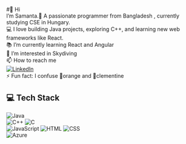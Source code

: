 #👋 Hi  
I’m Samanta.🌟 A passionate programmer from Bangladesh , currently studying CSE in Hungary.  
💻 I love building Java projects, exploring C++, and learning new web frameworks like React.    
📚  I’m currently learning React and Angular  
👀 I’m interested in Skydiving  
📫 How to reach me   
[![LinkedIn](https://img.shields.io/badge/LinkedIn-0077B5?style=for-the-badge&logo=linkedin&logoColor=white)](https://www.linkedin.com/in/samanta-afroz-95b150245/)  
⚡ Fun fact: I confuse 🍊orange and 🍊clementine  
## 💻 Tech Stack  
![Java](https://img.shields.io/badge/Java-ED8B00?style=for-the-badge&logo=java&logoColor=white)  
![C++](https://img.shields.io/badge/C++-00599C?style=for-the-badge&logo=cplusplus&logoColor=white)
![C](https://img.shields.io/badge/C-A8B9CC?style=for-the-badge&logo=c&logoColor=white)  
![JavaScript](https://img.shields.io/badge/JavaScript-F7DF1E?style=for-the-badge&logo=javascript&logoColor=black)
![HTML](https://img.shields.io/badge/HTML-E34F26?style=for-the-badge&logo=html5&logoColor=white)
![CSS](https://img.shields.io/badge/CSS-1572B6?style=for-the-badge&logo=css3&logoColor=white)  
![Azure](https://img.shields.io/badge/Azure-0078D4?style=for-the-badge&logo=microsoftazure&logoColor=white)



